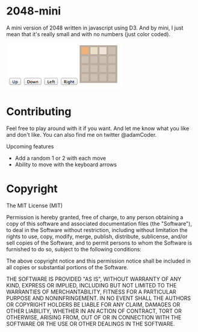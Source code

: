 2048-mini
=====================

A mini version of 2048 written in javascript using D3. And by mini, I just mean that it's really small and with no numbers (just color coded).

![Screenshot](/screenshots/screenshot1.png?raw=true "Optional Title")

Contributing
=====================

Feel free to play around with it if you want. And let me know what you like and don't like. You can also find me on twitter @adamCoder.

Upcoming features

- Add a random 1 or 2 with each move
- Ability to move with the keyboard arrows

Copyright
=====================

The MIT License (MIT)

Permission is hereby granted, free of charge, to any person obtaining a copy of
this software and associated documentation files (the "Software"), to deal in
the Software without restriction, including without limitation the rights to
use, copy, modify, merge, publish, distribute, sublicense, and/or sell copies of
the Software, and to permit persons to whom the Software is furnished to do so,
subject to the following conditions:

The above copyright notice and this permission notice shall be included in all
copies or substantial portions of the Software.

THE SOFTWARE IS PROVIDED "AS IS", WITHOUT WARRANTY OF ANY KIND, EXPRESS OR
IMPLIED, INCLUDING BUT NOT LIMITED TO THE WARRANTIES OF MERCHANTABILITY, FITNESS
FOR A PARTICULAR PURPOSE AND NONINFRINGEMENT. IN NO EVENT SHALL THE AUTHORS OR
COPYRIGHT HOLDERS BE LIABLE FOR ANY CLAIM, DAMAGES OR OTHER LIABILITY, WHETHER
IN AN ACTION OF CONTRACT, TORT OR OTHERWISE, ARISING FROM, OUT OF OR IN
CONNECTION WITH THE SOFTWARE OR THE USE OR OTHER DEALINGS IN THE SOFTWARE.